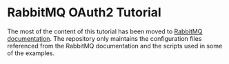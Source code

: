 # RabbitMQ OAuth2 Tutorial

The most of the content of this tutorial has been moved to [RabbitMQ documentation](https://www.rabbitmq.com/docs/oauth2-examples). The repository only maintains the configuration files referenced from the RabbitMQ documentation and the
scripts used in some of the examples.
